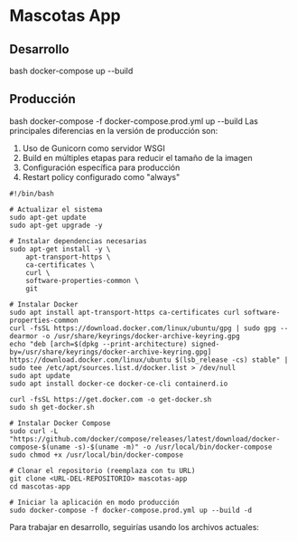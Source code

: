 # Mascotas App

## Desarrollo
bash
docker-compose up --build


## Producción
bash
docker-compose -f docker-compose.prod.yml up --build
Las principales diferencias en la versión de producción son:
1. Uso de Gunicorn como servidor WSGI
2. Build en múltiples etapas para reducir el tamaño de la imagen
3. Configuración específica para producción
4. Restart policy configurado como "always"

``` 
#!/bin/bash

# Actualizar el sistema
sudo apt-get update
sudo apt-get upgrade -y

# Instalar dependencias necesarias
sudo apt-get install -y \
    apt-transport-https \
    ca-certificates \
    curl \
    software-properties-common \
    git

# Instalar Docker
sudo apt install apt-transport-https ca-certificates curl software-properties-common
curl -fsSL https://download.docker.com/linux/ubuntu/gpg | sudo gpg --dearmor -o /usr/share/keyrings/docker-archive-keyring.gpg
echo "deb [arch=$(dpkg --print-architecture) signed-by=/usr/share/keyrings/docker-archive-keyring.gpg] https://download.docker.com/linux/ubuntu $(lsb_release -cs) stable" | sudo tee /etc/apt/sources.list.d/docker.list > /dev/null
sudo apt update
sudo apt install docker-ce docker-ce-cli containerd.io

curl -fsSL https://get.docker.com -o get-docker.sh
sudo sh get-docker.sh

# Instalar Docker Compose
sudo curl -L "https://github.com/docker/compose/releases/latest/download/docker-compose-$(uname -s)-$(uname -m)" -o /usr/local/bin/docker-compose
sudo chmod +x /usr/local/bin/docker-compose

# Clonar el repositorio (reemplaza con tu URL)
git clone <URL-DEL-REPOSITORIO> mascotas-app
cd mascotas-app

# Iniciar la aplicación en modo producción
sudo docker-compose -f docker-compose.prod.yml up --build -d

```
Para trabajar en desarrollo, seguirías usando los archivos actuales:
